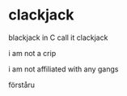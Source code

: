 # clackjack
blackjack in C call it clackjack

i am not a crip 

i am not affiliated with any gangs

förståru
